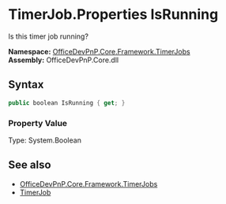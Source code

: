 # TimerJob.Properties IsRunning
Is this timer job running?  

**Namespace:** [OfficeDevPnP.Core.Framework.TimerJobs](OfficeDevPnP.Core.Framework.TimerJobs.md)  
**Assembly:** OfficeDevPnP.Core.dll  
## Syntax
```C#
public boolean IsRunning { get; }
```

### Property Value
Type: System.Boolean  

## See also
- [OfficeDevPnP.Core.Framework.TimerJobs](OfficeDevPnP.Core.Framework.TimerJobs.md)
- [TimerJob](OfficeDevPnP.Core.Framework.TimerJobs.TimerJob.md) 
